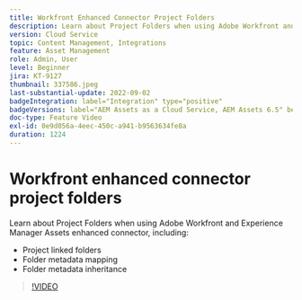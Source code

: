 ```yaml
---
title: Workfront Enhanced Connector Project Folders
description: Learn about Project Folders when using Adobe Workfront and Experience Manager Assets enhanced connector.
version: Cloud Service
topic: Content Management, Integrations
feature: Asset Management
role: Admin, User
level: Beginner
jira: KT-9127
thumbnail: 337586.jpeg
last-substantial-update: 2022-09-02
badgeIntegration: label="Integration" type="positive"
badgeVersions: label="AEM Assets as a Cloud Service, AEM Assets 6.5" before-title="false"
doc-type: Feature Video
exl-id: 0e9d056a-4eec-450c-a941-b9563634fe8a
duration: 1224
---
```

# Workfront enhanced connector project folders

Learn about Project Folders when using Adobe Workfront and Experience Manager Assets enhanced connector, including:

+ Project linked folders
+ Folder metadata mapping
+ Folder metadata inheritance

>[!VIDEO](https://video.tv.adobe.com/v/337586?quality=12&learn=on)
